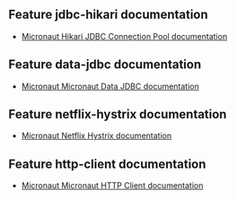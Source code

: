 ## Feature jdbc-hikari documentation

- [Micronaut Hikari JDBC Connection Pool documentation](https://micronaut-projects.github.io/micronaut-sql/latest/guide/index.html#jdbc)

## Feature data-jdbc documentation

- [Micronaut Micronaut Data JDBC documentation](https://micronaut-projects.github.io/micronaut-data/latest/guide/index.html#jdbc)

## Feature netflix-hystrix documentation

- [Micronaut Netflix Hystrix documentation](https://docs.micronaut.io/latest/guide/index.html#netflixHystrix)

## Feature http-client documentation

- [Micronaut Micronaut HTTP Client documentation](https://docs.micronaut.io/latest/guide/index.html#httpClient)

